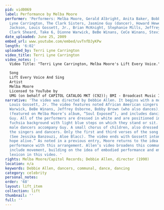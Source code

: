 ```yaml
---
pid: vid0069
label: Performance by Melba Moore
performer: 'Performers: Melba Moore, Gerald Albright, Anita Baker, Bobby Brown, Terri
  Lyne Carrington, The Clark Sisters, Jasmine Guy (dancer), Howard Hewett, Freddie
  Jackson, Louis Gossett, Jr., Brian McKnight, Stephanie Mills, Jeffrey Osborne, Karen
  Clark Sheard, Take 6, Dionne Warwick, BeBe Winans, CeCe Winans, Stevie Wonder'
date_uploaded: June 25, 2009
embed_url: www.youtube.com/embed/uvTnfDJyKPw
length: '6:02'
uploaded_by: Terri Lyne Carrington
video_title: Terri Lyne Carrington
video_notes: |-
  Video Title: "Terri Lyne Carrington, Melba Moore's Lift Every Voice." Terri Lyne Carrington with Melba Moore, Bebe Winans, Bobby Brown, Howard Hewitt, Gerald Albright, Jasmine Guy, Debbie Allen, Jeffrey Osborne Louis Gossett and more

  Song
  Lift Every Voice And Sing
  Artist
  Melba Moore
  Licensed to YouTube by
  UMG (on behalf of CAPITOL CATALOG MKT (C92)); BMI - Broadcast Music Inc., Warner Chappell, Wixen Music Publishing, and 4 Music Rights Societies
narrative: 'The video was directed by Debbie Allen. It begins with a monologue by
  Louis Gossett, Jr. The video features noted African American singers such as Dionne
  Warwick, BeBe Winans, Jeffrey Osborne, Bobby Brown (who also dances), and others
  (featured on Melba Moore’s album, “Soul Exposed”), and includes dancing by Jasmine
  Guy. All of the performers are dressed in white and are positioned in front of a
  fuchsia background with light blue steps on which they stand or sit. Three to four
  male dancers accompany Guy. A small chorus of children, also dressed in white, joins
  the singers and dancers. Only the first and third verses of the song are performed
  (See Jessika Banzouzi, Aloe Blacc). The video ends with Gossett intoning, “keep
  hope alive.” As noted in a previous entry, Moore returns to the idea of a communal
  performance with this arrangement. Allen’s video broadens this communal work to
  include movement, building on the idea of embodied performance and embedding a dance
  lexicon in this video. '
rights: Melba Moore/Capitol Records; Debbie Allen, director (1990)
location: n/a
keywords: Debbie Allen, dancers, communal, dance, dancing
category: celebrity
personal_notes: 
order: '68'
layout: lift_item
collection: lift
thumbnail: ''
full: ''
---
```

